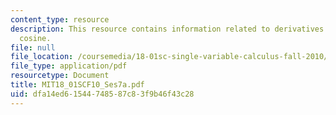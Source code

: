 ```yaml
---
content_type: resource
description: This resource contains information related to derivatives of sine and
  cosine.
file: null
file_location: /coursemedia/18-01sc-single-variable-calculus-fall-2010/dfa14ed61544748587c83f9b46f43c28_MIT18_01SCF10_Ses7a.pdf
file_type: application/pdf
resourcetype: Document
title: MIT18_01SCF10_Ses7a.pdf
uid: dfa14ed6-1544-7485-87c8-3f9b46f43c28
---
```

